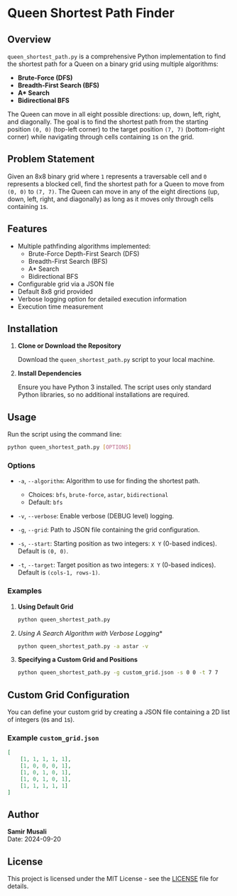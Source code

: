 # Queen Shortest Path Finder

## Overview

`queen_shortest_path.py` is a comprehensive Python implementation to find the shortest path for a Queen on a binary grid using multiple algorithms:

- **Brute-Force (DFS)**
- **Breadth-First Search (BFS)**
- **A\* Search**
- **Bidirectional BFS**

The Queen can move in all eight possible directions: up, down, left, right, and diagonally. The goal is to find the shortest path from the starting position `(0, 0)` (top-left corner) to the target position `(7, 7)` (bottom-right corner) while navigating through cells containing `1`s on the grid.

## Problem Statement

Given an 8x8 binary grid where `1` represents a traversable cell and `0` represents a blocked cell, find the shortest path for a Queen to move from `(0, 0)` to `(7, 7)`. The Queen can move in any of the eight directions (up, down, left, right, and diagonally) as long as it moves only through cells containing `1`s.

## Features

- Multiple pathfinding algorithms implemented:
  - Brute-Force Depth-First Search (DFS)
  - Breadth-First Search (BFS)
  - A\* Search
  - Bidirectional BFS
- Configurable grid via a JSON file
- Default 8x8 grid provided
- Verbose logging option for detailed execution information
- Execution time measurement

## Installation

1. **Clone or Download the Repository**

   Download the `queen_shortest_path.py` script to your local machine.

2. **Install Dependencies**

   Ensure you have Python 3 installed. The script uses only standard Python libraries, so no additional installations are required.

## Usage

Run the script using the command line:

```bash
python queen_shortest_path.py [OPTIONS]
```

### Options

- `-a`, `--algorithm`: Algorithm to use for finding the shortest path.
  - Choices: `bfs`, `brute-force`, `astar`, `bidirectional`
  - Default: `bfs`

- `-v`, `--verbose`: Enable verbose (DEBUG level) logging.

- `-g`, `--grid`: Path to JSON file containing the grid configuration.

- `-s`, `--start`: Starting position as two integers: `X Y` (0-based indices). Default is `(0, 0)`.

- `-t`, `--target`: Target position as two integers: `X Y` (0-based indices). Default is `(cols-1, rows-1)`.

### Examples

1. **Using Default Grid**

   ```bash
   python queen_shortest_path.py
   ```

2. **Using A* Search Algorithm with Verbose Logging**

   ```bash
   python queen_shortest_path.py -a astar -v
   ```

3. **Specifying a Custom Grid and Positions**

   ```bash
   python queen_shortest_path.py -g custom_grid.json -s 0 0 -t 7 7
   ```

## Custom Grid Configuration

You can define your custom grid by creating a JSON file containing a 2D list of integers (`0`s and `1`s).

### Example `custom_grid.json`

```json
[
    [1, 1, 1, 1, 1],
    [1, 0, 0, 0, 1],
    [1, 0, 1, 0, 1],
    [1, 0, 1, 0, 1],
    [1, 1, 1, 1, 1]
]
```

## Author

**Samir Musali**  
Date: 2024-09-20

## License

This project is licensed under the MIT License - see the [LICENSE](./LICENSE) file for details.
